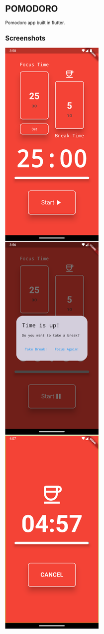 # POMODORO
Pomodoro app built in flutter.

## Screenshots
<img src='screenshots/main.png' width='300px'>
<img src='screenshots/dialog.png' width='300px'>
<img src='screenshots/break.png' width='300px'>